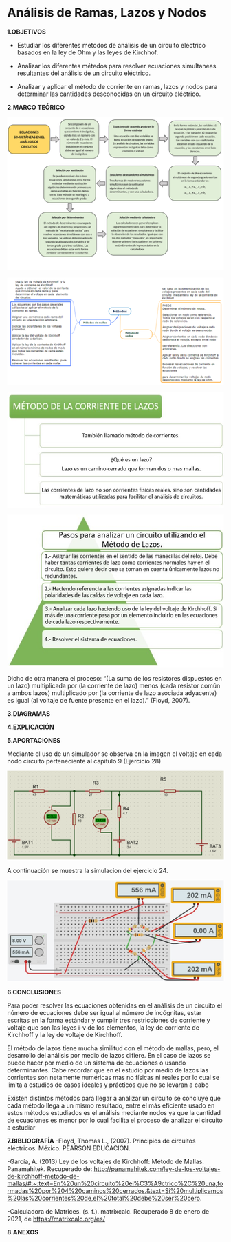 # Análisis de Ramas, Lazos y Nodos

**1.OBJETIVOS**

- Estudiar los diferentes metodos de análisis de un circuito electrico basados en la ley de Ohm y las leyes de Kirchhof.

- Analizar los diferentes métedos para resolver ecuaciones simultaneas resultantes del análisis de un circuito eléctrico.

- Analizar y aplicar el método de corriente en ramas, lazos y nodos para determinar las cantidades desconocidas en un circuito eléctrico.

**2.MARCO TEÓRICO**

![.](https://github.com/Katherine01-Arevalo/Analisis-de-mallas-lazos-y-nodos-/blob/main/img/Mapa_Ec.simultaneas.jpg)

![mallas](https://github.com/Katherine01-Arevalo/Analisis-de-mallas-lazos-y-nodos-/blob/main/img/MAPA1.png)

![Teoria_Lazo](https://github.com/Katherine01-Arevalo/Analisis-de-mallas-lazos-y-nodos-/blob/main/img/Teoria_Lazo.jpg)

![Pasos_Lazo](https://github.com/Katherine01-Arevalo/Analisis-de-mallas-lazos-y-nodos-/blob/main/img/Pasos_Lazo.jpg)

 Dicho de otra manera el proceso:
“(La suma de los resistores dispuestos en un lazo) multiplicada por (la corriente de lazo) menos (cada resistor común a ambos lazos) multiplicado por (la corriente de lazo asociada adyacente) es igual (al voltaje de fuente presente en el lazo).” (Floyd, 2007). 

**3.DIAGRAMAS**

**4.EXPLICACIÓN**

**5.APORTACIONES**

  Mediante el uso de un simulador se observa en la imagen   el  voltaje en cada nodo  circuito perteneciente  al capitulo 9 (Ejercicio 28)
  
  ![ciruito28](https://github.com/Katherine01-Arevalo/Analisis-de-mallas-lazos-y-nodos-/blob/main/img/circuito28.png)  
  
  A continuación se muestra la simulacion del ejercicio 24.
  
  ![Simulacion](https://github.com/Katherine01-Arevalo/Analisis-de-mallas-lazos-y-nodos-/blob/main/img/Simulacion.jpg)
  
**6.CONCLUSIONES**

Para poder resolver las ecuaciones obtenidas en el análisis de un circuito el número de ecuaciones debe ser igual al número de incógnitas, estar escritas en la forma estándar y cumplir tres restricciones de corriente y voltaje que son las leyes i-v de los elementos, la ley de corriente de Kirchhoff y la ley de voltaje de Kirchhoff.

El método de lazos tiene mucha similitud con el método de mallas, pero, el desarrollo del análisis por medio de lazos difiere. En el caso de lazos se puede hacer por medio de un sistema de ecuaciones o usando determinantes. Cabe recordar que en el estudio por medio de lazos las corrientes son netamente numéricas mas no físicas ni reales por lo cual se limita a estudios de casos ideales y prácticos que no se levaran a cabo

Existen distintos métodos para  llegar a analizar un circuito se concluye que cada método  llega a un mismo resultado, entre  el más eficiente usado en estos métodos estudiados es el análisis mediante nodos ya que  la cantidad de ecuaciones es menor por lo cual facilita el proceso de analizar el circuito a estudiar 

**7.BIBLIOGRAFÍA**
-Floyd, Thomas L., (2007). Principios de circuitos eléctricos. México. PEARSON EDUCACIÓN.

-García, A. (2013) Ley de los voltajes de Kirchhoff: Método de Mallas. Panamahitek. Recuperado de: http://panamahitek.com/ley-de-los-voltajes-de-kirchhoff-metodo-de-mallas/#:~:text=En%20un%20circuito%20el%C3%A9ctrico%2C%20una,formadas%20por%204%20caminos%20cerrados.&text=Si%20multiplicamos%20las%20corrientes%20de,el%20total%20debe%20ser%20cero.

-Calculadora de Matrices. (s. f.). matrixcalc. Recuperado 8 de enero de 2021, de https://matrixcalc.org/es/



**8.ANEXOS**
